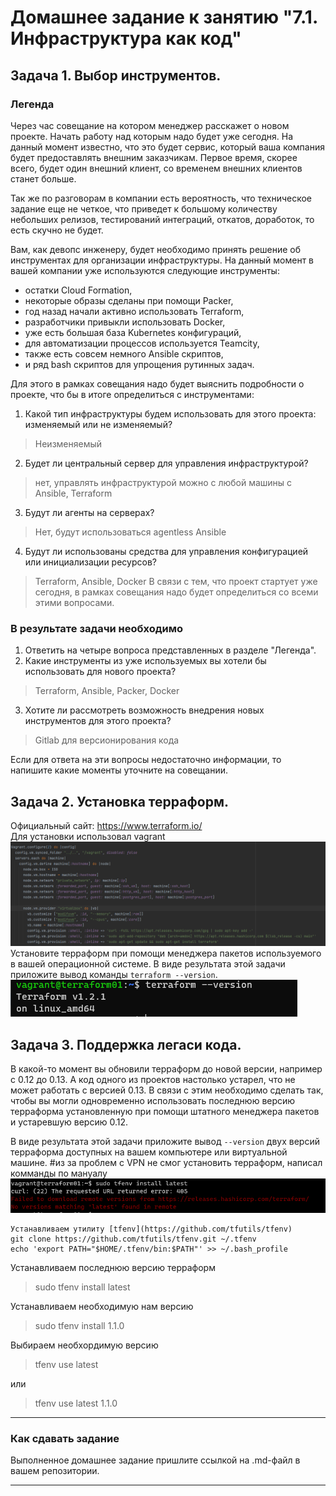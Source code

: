 # Домашнее задание к занятию "7.1. Инфраструктура как код"

## Задача 1. Выбор инструментов. 
 
### Легенда
 
Через час совещание на котором менеджер расскажет о новом проекте. Начать работу над которым надо 
будет уже сегодня. 
На данный момент известно, что это будет сервис, который ваша компания будет предоставлять внешним заказчикам.
Первое время, скорее всего, будет один внешний клиент, со временем внешних клиентов станет больше.

Так же по разговорам в компании есть вероятность, что техническое задание еще не четкое, что приведет к большому
количеству небольших релизов, тестирований интеграций, откатов, доработок, то есть скучно не будет.  
   
Вам, как девопс инженеру, будет необходимо принять решение об инструментах для организации инфраструктуры.
На данный момент в вашей компании уже используются следующие инструменты: 
- остатки Сloud Formation, 
- некоторые образы сделаны при помощи Packer,
- год назад начали активно использовать Terraform, 
- разработчики привыкли использовать Docker, 
- уже есть большая база Kubernetes конфигураций, 
- для автоматизации процессов используется Teamcity, 
- также есть совсем немного Ansible скриптов, 
- и ряд bash скриптов для упрощения рутинных задач.  

Для этого в рамках совещания надо будет выяснить подробности о проекте, что бы в итоге определиться с инструментами:

1. Какой тип инфраструктуры будем использовать для этого проекта: изменяемый или не изменяемый?
>Неизменяемый
2. Будет ли центральный сервер для управления инфраструктурой?
>нет, управлять инфраструктурой можно с любой машины с Ansible, Terraform
3. Будут ли агенты на серверах?
> Нет, будут использоваться agentless Ansible
4. Будут ли использованы средства для управления конфигурацией или инициализации ресурсов? 
> Terraform, Ansible, Docker
В связи с тем, что проект стартует уже сегодня, в рамках совещания надо будет определиться со всеми этими вопросами.

### В результате задачи необходимо

1. Ответить на четыре вопроса представленных в разделе "Легенда". 
2. Какие инструменты из уже используемых вы хотели бы использовать для нового проекта? 
>Terraform, Ansible, Packer, Docker
3. Хотите ли рассмотреть возможность внедрения новых инструментов для этого проекта? 
>Gitlab для версионирования кода 

Если для ответа на эти вопросы недостаточно информации, то напишите какие моменты уточните на совещании.


## Задача 2. Установка терраформ. 

Официальный сайт: https://www.terraform.io/   
Для установки использовал vagrant
![img.png](img.png)
Установите терраформ при помощи менеджера пакетов используемого в вашей операционной системе.
В виде результата этой задачи приложите вывод команды `terraform --version`.   
![img_1.png](img_1.png)
## Задача 3. Поддержка легаси кода. 

В какой-то момент вы обновили терраформ до новой версии, например с 0.12 до 0.13. 
А код одного из проектов настолько устарел, что не может работать с версией 0.13. 
В связи с этим необходимо сделать так, чтобы вы могли одновременно использовать последнюю версию терраформа установленную при помощи
штатного менеджера пакетов и устаревшую версию 0.12. 

В виде результата этой задачи приложите вывод `--version` двух версий терраформа доступных на вашем компьютере 
или виртуальной машине.
#из за проблем с VPN не смог установить терраформ, написал комманды по мануалу
![img_2.png](img_2.png)
``` 
Устанавливаем утилиту [tfenv](https://github.com/tfutils/tfenv)
git clone https://github.com/tfutils/tfenv.git ~/.tfenv
echo 'export PATH="$HOME/.tfenv/bin:$PATH"' >> ~/.bash_profile
```
Устанавливаем последнюю версию терраформ
>sudo tfenv install latest

Устанавливаем необходимую нам версию
>sudo tfenv install 1.1.0

Выбираем необхордимую версию
>tfenv use latest

или
>tfenv use latest 1.1.0 

---

### Как cдавать задание

Выполненное домашнее задание пришлите ссылкой на .md-файл в вашем репозитории.

---
